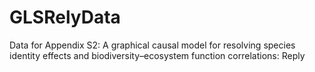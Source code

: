 # GLSRelyData
Data for Appendix S2: A graphical causal model for resolving species identity effects and biodiversity–ecosystem function correlations: Reply
